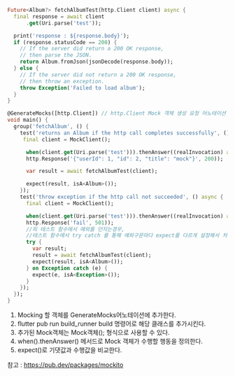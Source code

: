 ``` dart
Future<Album?> fetchAlbumTest(http.Client client) async {
  final response = await client
      .get(Uri.parse('test'));

  print('response : ${response.body}');
  if (response.statusCode == 200) {
    // If the server did return a 200 OK response,
    // then parse the JSON.
    return Album.fromJson(jsonDecode(response.body));
  } else {
    // If the server did not return a 200 OK response,
    // then throw an exception.
    throw Exception('Failed to load album');
  }
}

@GenerateMocks([http.Client]) // http.Client Mock 객체 생성 요청 어노테이션
void main() {
  group('fetchAlbum', () {
    test('returns an Album if the http call completes successfully', () async {
     final client = MockClient();

      when(client.get(Uri.parse('test'))).thenAnswer((realInvocation) async =>
      http.Response('{"userId": 1, "id": 2, "title": "mock"}', 200));

      var result = await fetchAlbumTest(client);

      expect(result, isA<Album>());
    });
    test('throw exception if the http call not succeeded', () async {
      final client = MockClient();

      when(client.get(Uri.parse('test'))).thenAnswer((realInvocation) async =>
      http.Response('fail', 501));
      //피 테스트 함수에서 예외를 던지는경우,
      //테스트 함수에서 try catch 를 통해 예외구문마다 expect를 다르게 설정해서 처리한다.
      try {
        var result;
        result = await fetchAlbumTest(client);
        expect(result, isA<Album>());
      } on Exception catch (e) {
        expect(e, isA<Exception>());
      }
    });
  });
}
```

1. Mocking 할 객체를 GenerateMocks어노테이션에 추가한다.
2. flutter pub run build_runner build 명령어로 해당 클래스를 추가시킨다.
3. 추가된 Mock객체는 Mock객체(); 형식으로 사용할 수 있다.
4. when().thenAnswer() 메서드로 Mock 객체가 수행할 행동을 정의한다.
5. expect()로 기댓값과 수행값을 비교한다.

참고 : https://pub.dev/packages/mockito
